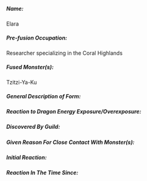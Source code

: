 ##### Name:
Elara
##### Pre-fusion Occupation:
Researcher specializing in the Coral Highlands
##### Fused Monster(s):
Tzitzi-Ya-Ku
##### General Description of Form:

##### Reaction to Dragon Energy Exposure/Overexposure:

##### Discovered By Guild:

##### Given Reason For Close Contact With Monster(s):

##### Initial Reaction:

##### Reaction In The Time Since:

